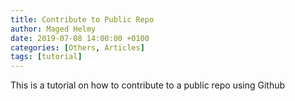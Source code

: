 ```yaml
---
title: Contribute to Public Repo
author: Maged Helmy
date: 2019-07-08 14:00:00 +0100
categories: [Others, Articles]
tags: [tutorial]
---
```


This is a tutorial on how to contribute to a public repo using Github
